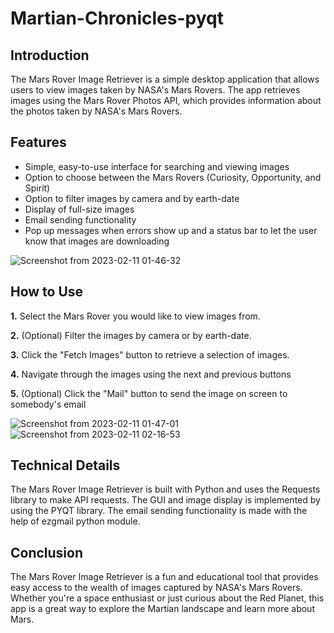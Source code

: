 # Martian-Chronicles-pyqt

## Introduction 

The Mars Rover Image Retriever is a simple desktop application that allows users to view images taken by NASA's Mars Rovers. The app retrieves images using the Mars Rover Photos API, which provides information about the photos taken by NASA's Mars Rovers.

## Features

* Simple, easy-to-use interface for searching and viewing images
* Option to choose between the Mars Rovers (Curiosity, Opportunity, and Spirit)
* Option to filter images by camera and by earth-date 
* Display of full-size images
* Email sending functionality
* Pop up messages when errors show up and a status bar to let the user know that images are downloading

![Screenshot from 2023-02-11 01-46-32](https://user-images.githubusercontent.com/115163471/218125406-7f496200-9d11-4a2d-9029-169cb41b98b9.png)

## How to Use

**1.** Select the Mars Rover you would like to view images from.

**2.** (Optional) Filter the images by camera or by earth-date.

**3.** Click the "Fetch Images" button to retrieve a selection of images.

**4.** Navigate through the images using the next and previous buttons

**5.** (Optional) Click the "Mail" button to send the image on screen to somebody's email

![Screenshot from 2023-02-11 01-47-01](https://user-images.githubusercontent.com/115163471/218126223-b5c985ef-9509-43bf-96f4-4b422a3c2295.png)
![Screenshot from 2023-02-11 02-16-53](https://user-images.githubusercontent.com/115163471/218127722-27a7f175-7680-4cf2-b2c7-39d0b3254d19.png)

## Technical Details

The Mars Rover Image Retriever is built with Python and uses the Requests library to make API requests. The GUI and image display is implemented by using the PYQT library. The email sending functionality is made with the help of ezgmail python module.

## Conclusion

The Mars Rover Image Retriever is a fun and educational tool that provides easy access to the wealth of images captured by NASA's Mars Rovers. Whether you're a space enthusiast or just curious about the Red Planet, this app is a great way to explore the Martian landscape and learn more about Mars.


